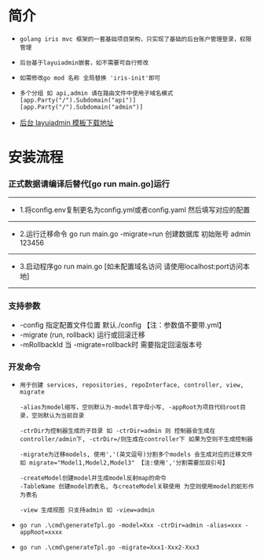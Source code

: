 <h1>简介</h1> 

-     golang iris mvc 框架的一套基础项目架构，只实现了基础的后台账户管理登录，权限管理
-     后台基于layuiadmin嵌套，如不需要可自行修改
-     如需修改go mod 名称 全局替换 'iris-init'即可 
-     多个分组 如 api,admin 请在路由文件中使用子域名模式 [app.Party("/").Subdomain("api")] [app.Party("/").Subdomain("admin")]

- [后台 layuiadmin 模板下载地址](https://github.com/zqjzqj/layuiAdmin.git)

<h1>安装流程</h1>

### 正式数据请编译后替代[go run main.go]运行

---
- 1.将config.env复制更名为config.yml或者config.yaml 然后填写对应的配置
---
- 2.运行迁移命令 go run main.go -migrate=run 创建数据库 初始账号 admin 123456
---
- 3.启动程序go run main.go [如未配置域名访问 请使用localhost:port访问本地]
---

### 支持参数
 * -config 指定配置文件位置 默认./config 【注：参数值不要带.yml】
 * -migrate (run, rollback) 运行或回滚迁移 
 * -mRollbackId 当 -migrate=rollback时 需要指定回滚版本号
    

<h3>开发命令</h3>

-     用于创建 services, repositories, repoInterface, controller, view, migrate

      -alias为model缩写，空则默认为-model首字母小写, -appRoot为项目代码root目录，空则默认为当前目录

      -ctrDir为控制器生成的子目录 如 -ctrDir=admin 则 控制器会生成在controller/admin下, -ctrDir=/则生成在controller下 如果为空则不生成控制器

      -migrate为迁移models, 使用','(英文逗号)分割多个models 会生成对应的迁移文件 如 migrate="Model1,Model2,Model3" 【注:使用','分割需要加双引号】

      -createModel创建model并生成model反射map的命令
      -TableName 创建model的表名, 与createModel关联使用 为空则使用model的蛇形作为表名
    
      -view 生成视图 只支持admin 如 -view=admin
-     go run .\cmd\generateTpl.go -model=Xxx -ctrDir=admin -alias=xxx -appRoot=xxxx
-     go run .\cmd\generateTpl.go -migrate=Xxx1-Xxx2-Xxx3
      